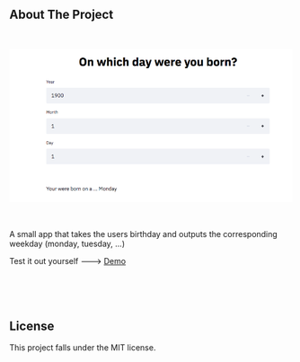 ## About The Project
<br />

<p align="center">
    <a href="https://github.com/MaximilianFreitag/birthday_calculator">
        <img src="https://github.com/MaximilianFreitag/birthday_calculator/blob/main/birth.png">
    </a>
</p>

<br />

A small app that takes the users birthday and outputs the corresponding weekday (monday, tuesday, ...)


Test it out yourself ---> [Demo](https://share.streamlit.io/maximilianfreitag/birthday_calculator/main/birthday_calculator.py)


<br />
<br />
<br />

## License
This project falls under the MIT license.
